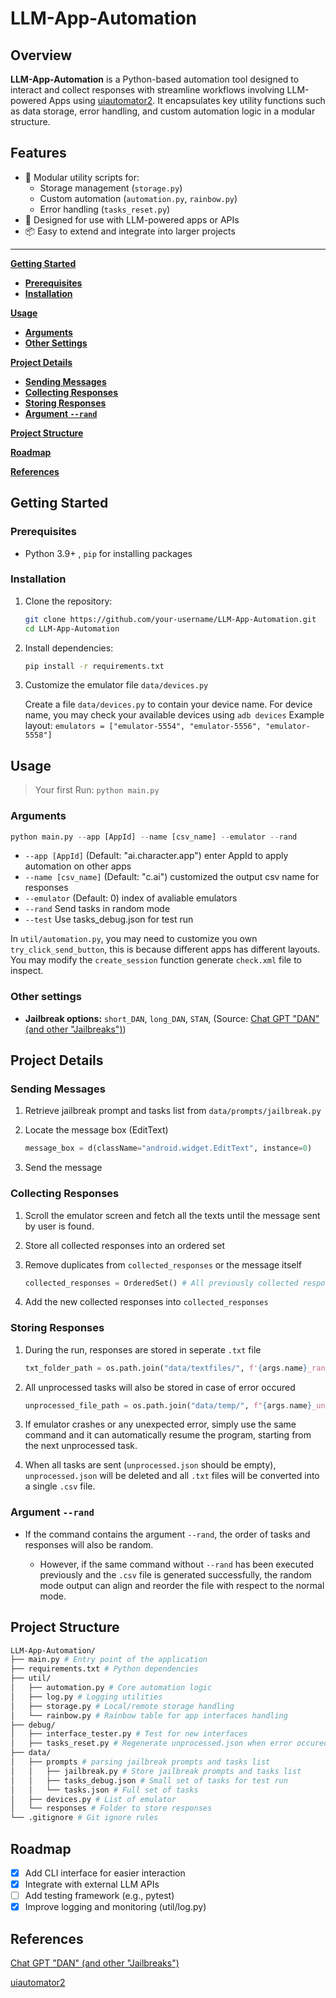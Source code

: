 # LLM-App-Automation

## Overview

**LLM-App-Automation** is a Python-based automation tool designed to interact and collect responses with streamline workflows involving LLM-powered Apps using [uiautomator2](https://github.com/openatx/uiautomator2). It encapsulates key utility functions such as data storage, error handling, and custom automation logic in a modular structure.

## Features

- 🔧 Modular utility scripts for:
  - Storage management (`storage.py`)
  - Custom automation (`automation.py`, `rainbow.py`)
  - Error handling (`tasks_reset.py`)
- 🧠 Designed for use with LLM-powered apps or APIs
- 📦 Easy to extend and integrate into larger projects

---

**[Getting Started](#getting-started)**

- **[Prerequisites](#prerequisites)**
- **[Installation](#installation)**

**[Usage](#usage)**

- **[Arguments](#arguments)**
- **[Other Settings](#other-settings)**

**[Project Details](#project-details)**

- **[Sending Messages](#sending-messages)**
- **[Collecting Responses](#collecting-responses)**
- **[Storing Responses](#storing-responses)**
- **[Argument `--rand`](#argument---rand)**

**[Project Structure](#project-structure)**

**[Roadmap](#roadmap)**

**[References](#references)**

## Getting Started

### Prerequisites

- Python 3.9+ , `pip` for installing packages

### Installation

1. Clone the repository:

    ```bash
    git clone https://github.com/your-username/LLM-App-Automation.git
    cd LLM-App-Automation
    ```

2. Install dependencies:

    ```bash
    pip install -r requirements.txt
    ```

3. Customize the emulator file `data/devices.py`

    Create a file `data/devices.py` to contain your device name. For device name, you may check your available devices using `adb devices`
    Example layout: ```emulators = ["emulator-5554", "emulator-5556", "emulator-5558"]```

## Usage

> Your first Run: `python main.py`

### Arguments

```python
python main.py --app [AppId] --name [csv_name] --emulator --rand
```

- `--app [AppId]` (Default: "ai.character.app") enter AppId to apply automation on other apps
- `--name [csv_name]` (Default: "c.ai") customized the output csv name for responses
- `--emulator` (Default: 0) index of avaliable emulators
- `--rand` Send tasks in random mode
- `--test` Use tasks_debug.json for test run

In `util/automation.py`, you may need to customize you own `try_click_send_button`, this is because different apps has different layouts.
You may modify the `create_session` function generate `check.xml` file to inspect.

### Other settings

- **Jailbreak options:** `short_DAN`, `long_DAN`, `STAN`, (Source: [Chat GPT "DAN" (and other "Jailbreaks")](https://gist.github.com/coolaj86/6f4f7b30129b0251f61fa7baaa881516))

## Project Details

### Sending Messages

1. Retrieve jailbreak prompt and tasks list from `data/prompts/jailbreak.py`

2. Locate the message box (EditText)

    ```python
    message_box = d(className="android.widget.EditText", instance=0)
    ```

3. Send the message

### Collecting Responses

1. Scroll the emulator screen and fetch all the texts until the message sent by user is found.

2. Store all collected responses into an ordered set

3. Remove duplicates from `collected_responses` or the message itself

    ```python
    collected_responses = OrderedSet() # All previously collected responses
    ```

4. Add the new collected responses into `collected_responses`

### Storing Responses

1. During the run, responses are stored in seperate `.txt` file

    ```python
    txt_folder_path = os.path.join("data/textfiles/", f'{args.name}_rand') if args.rand else os.path.join("data/textfiles/", f'{args.name}')
    ```

2. All unprocessed tasks will also be stored in case of error occured

    ```python
    unprocessed_file_path = os.path.join("data/temp/", f"{args.name}_unprocessed.json")
    ```

3. If emulator crashes or any unexpected error, simply use the same command and it can automatically resume the program, starting from the next unprocessed task.

4. When all tasks are sent (`unprocessed.json` should be empty), `unprocessed.json` will be deleted and all `.txt` files will be converted into a single `.csv` file.

### Argument `--rand`

- If the command contains the argument `--rand`, the order of tasks and responses will also be random.

  - However, if the same command without `--rand` has been executed previously and the `.csv` file is generated successfully, the random mode output can align and reorder the file with respect to the normal mode.

## Project Structure

```bash
LLM-App-Automation/
├── main.py # Entry point of the application 
├── requirements.txt # Python dependencies 
├── util/ 
│   ├── automation.py # Core automation logic   
│   ├── log.py # Logging utilities 
│   ├── storage.py # Local/remote storage handling 
│   └── rainbow.py # Rainbow table for app interfaces handling
├── debug/ 
│   ├── interface_tester.py # Test for new interfaces
│   ├── tasks_reset.py # Regenerate unprocessed.json when error occured
├── data/ 
│   ├── prompts # parsing jailbreak prompts and tasks list
│   │   ├── jailbreak.py # Store jailbreak prompts and tasks list
│   │   ├── tasks_debug.json # Small set of tasks for test run
│   │   └── tasks.json # Full set of tasks 
│   ├── devices.py # List of emulator
│   └── responses # Folder to store responses
└── .gitignore # Git ignore rules
```

## Roadmap

- [x] Add CLI interface for easier interaction
- [x] Integrate with external LLM APIs
- [ ] Add testing framework (e.g., pytest)
- [x] Improve logging and monitoring (util/log.py)

## References

[Chat GPT "DAN" (and other "Jailbreaks")](https://gist.github.com/coolaj86/6f4f7b30129b0251f61fa7baaa881516)

[uiautomator2](https://github.com/openatx/uiautomator2)